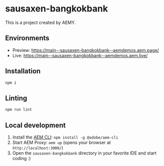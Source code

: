 # sausaxen-bangkokbank

This is a project created by AEMY.

## Environments

- Preview: https://main--sausaxen-bangkokbank--aemdemos.aem.page/
- Live: https://main--sausaxen-bangkokbank--aemdemos.aem.live/

## Installation

```sh
npm i
```

## Linting

```sh
npm run lint
```

## Local development

1. Install the [AEM CLI](https://github.com/adobe/helix-cli): `npm install -g @adobe/aem-cli`
1. Start AEM Proxy: `aem up` (opens your browser at `http://localhost:3000/`)
1. Open the `sausaxen-bangkokbank` directory in your favorite IDE and start coding :)